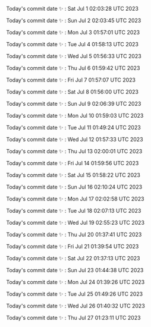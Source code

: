 Today's commit date ✨ : Sat Jul 1 02:03:28 UTC 2023 

Today's commit date ✨ : Sun Jul 2 02:03:45 UTC 2023 

Today's commit date ✨ : Mon Jul 3 01:57:01 UTC 2023 

Today's commit date ✨ : Tue Jul 4 01:58:13 UTC 2023 

Today's commit date ✨ : Wed Jul 5 01:56:33 UTC 2023 

Today's commit date ✨ : Thu Jul 6 01:59:42 UTC 2023 

Today's commit date ✨ : Fri Jul 7 01:57:07 UTC 2023 

Today's commit date ✨ : Sat Jul 8 01:56:00 UTC 2023 

Today's commit date ✨ : Sun Jul 9 02:06:39 UTC 2023 

Today's commit date ✨ : Mon Jul 10 01:59:03 UTC 2023 

Today's commit date ✨ : Tue Jul 11 01:49:24 UTC 2023 

Today's commit date ✨ : Wed Jul 12 01:57:33 UTC 2023 

Today's commit date ✨ : Thu Jul 13 02:00:01 UTC 2023 

Today's commit date ✨ : Fri Jul 14 01:59:56 UTC 2023 

Today's commit date ✨ : Sat Jul 15 01:58:22 UTC 2023 

Today's commit date ✨ : Sun Jul 16 02:10:24 UTC 2023 

Today's commit date ✨ : Mon Jul 17 02:02:58 UTC 2023 

Today's commit date ✨ : Tue Jul 18 02:07:13 UTC 2023 

Today's commit date ✨ : Wed Jul 19 02:55:23 UTC 2023 

Today's commit date ✨ : Thu Jul 20 01:37:41 UTC 2023 

Today's commit date ✨ : Fri Jul 21 01:39:54 UTC 2023 

Today's commit date ✨ : Sat Jul 22 01:37:13 UTC 2023 

Today's commit date ✨ : Sun Jul 23 01:44:38 UTC 2023 

Today's commit date ✨ : Mon Jul 24 01:39:26 UTC 2023 

Today's commit date ✨ : Tue Jul 25 01:49:26 UTC 2023 

Today's commit date ✨ : Wed Jul 26 01:40:32 UTC 2023 

Today's commit date ✨ : Thu Jul 27 01:23:11 UTC 2023 

